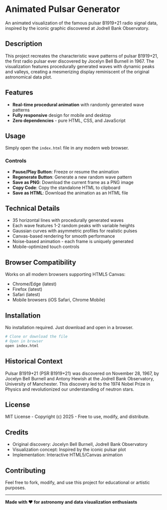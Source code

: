 # Animated Pulsar Generator

An animated visualization of the famous pulsar B1919+21 radio signal data, inspired by the iconic graphic discovered at Jodrell Bank Observatory.

## Description

This project recreates the characteristic wave patterns of pulsar B1919+21, the first radio pulsar ever discovered by Jocelyn Bell Burnell in 1967. The visualization features procedurally generated waves with dynamic peaks and valleys, creating a mesmerizing display reminiscent of the original astronomical data plot.

## Features

- **Real-time procedural animation** with randomly generated wave patterns
- **Fully responsive** design for mobile and desktop
- **Zero dependencies** - pure HTML, CSS, and JavaScript

## Usage

Simply open the `index.html` file in any modern web browser.

### Controls

- **Pause/Play Button**: Freeze or resume the animation
- **Regenerate Button**: Generate a new random wave pattern
- **Save as PNG**: Download the current frame as a PNG image
- **Copy Code**: Copy the standalone HTML to clipboard
- **Save as HTML**: Download the animation as an HTML file

## Technical Details

- 35 horizontal lines with procedurally generated waves
- Each wave features 1-2 random peaks with variable heights
- Gaussian curves with asymmetric profiles for realistic pulses
- Canvas-based rendering for smooth performance
- Noise-based animation - each frame is uniquely generated
- Mobile-optimized touch controls

## Browser Compatibility

Works on all modern browsers supporting HTML5 Canvas:
- Chrome/Edge (latest)
- Firefox (latest)
- Safari (latest)
- Mobile browsers (iOS Safari, Chrome Mobile)

## Installation

No installation required. Just download and open in a browser.

```bash
# Clone or download the file
# Open in browser
open index.html
```

## Historical Context

Pulsar B1919+21 (PSR B1919+21) was discovered on November 28, 1967, by Jocelyn Bell Burnell and Antony Hewish at the Jodrell Bank Observatory, University of Manchester. This discovery led to the 1974 Nobel Prize in Physics and revolutionized our understanding of neutron stars.

## License

MIT License - Copyright (c) 2025 - Free to use, modify, and distribute.

## Credits

- Original discovery: Jocelyn Bell Burnell, Jodrell Bank Observatory
- Visualization concept: Inspired by the iconic pulsar plot
- Implementation: Interactive HTML5/Canvas animation

## Contributing

Feel free to fork, modify, and use this project for educational or artistic purposes.

---

**Made with ❤️ for astronomy and data visualization enthusiasts**
